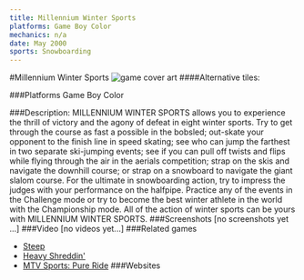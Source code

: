 ```yaml
---
title: Millennium Winter Sports
platforms: Game Boy Color
mechanics: n/a
date: May 2000
sports: Snowboarding
---
```

#Millennium Winter Sports
![game cover art](//images.igdb.com/igdb/image/upload/t_cover_big/krduzdl8bnvdzj8zfloh.jpg "Logo Title Text 1")
####Alternative tiles:

###Platforms
Game Boy Color

###Description:
MILLENNIUM WINTER SPORTS allows you to experience the thrill of victory and the agony of defeat in eight winter sports. Try to get through the course as fast a possible in the bobsled; out-skate your opponent to the finish line in speed skating; see who can jump the farthest in two separate ski-jumping events; see if you can pull off twists and flips while flying through the air in the aerials competition; strap on the skis and navigate the downhill course; or strap on a snowboard to navigate the giant slalom course. For the ultimate in snowboarding action, try to impress the judges with your performance on the halfpipe. Practice any of the events in the Challenge mode or try to become the best winter athlete in the world with the Championship mode. All of the action of winter sports can be yours with MILLENNIUM WINTER SPORTS.
###Screenshots
[no screenshots yet ...]
###Video
[no videos yet...]
###Related games
* [Steep](/games/steep-19554/)
* [Heavy Shreddin'](/games/heavy-shreddin-48157/)
* [MTV Sports: Pure Ride](/games/mtv-sports-pure-ride-49960/)
###Websites

